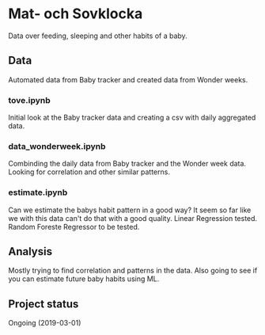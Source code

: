 # Mat- och Sovklocka
Data over feeding, sleeping and other habits of a baby.

## Data
Automated data from Baby tracker and created data from Wonder weeks.

### tove.ipynb
Initial look at the Baby tracker data and creating a csv with daily aggregated data.

### data_wonderweek.ipynb
Combinding the daily data from Baby tracker and the Wonder week data. Looking for correlation and other similar patterns. 

### estimate.ipynb
Can we estimate the babys habit pattern in a good way?
It seem so far like we with this data can't do that with a good quality.
Linear Regression tested. Random Foreste Regressor to be tested. 

## Analysis
Mostly trying to find correlation and patterns in the data.
Also going to see if you can estimate future baby habits using ML.

## Project status
Ongoing (2019-03-01)